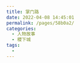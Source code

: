 ```yaml
---
title: 掌门路
date: 2022-04-08 14:45:01
permalink: /pages/58b0a2/
categories:
  - 人物故事
  - 稷下城
tags:
  - 
---
```


